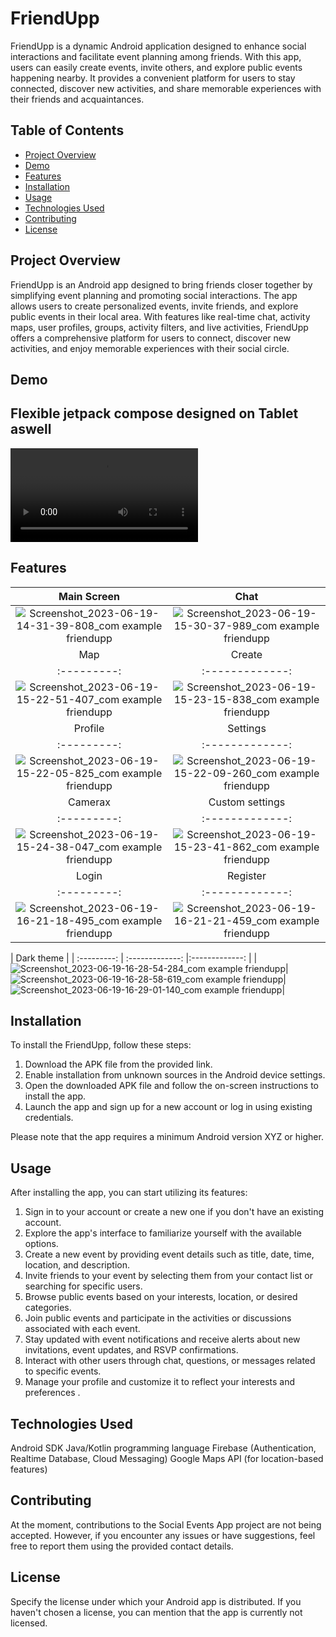 # FriendUpp

FriendUpp is a dynamic Android application designed to enhance social interactions and facilitate event planning among friends. With this app, users can easily create events, invite others, and explore public events happening nearby. It provides a convenient platform for users to stay connected, discover new activities, and share memorable experiences with their friends and acquaintances.

## Table of Contents
- [Project Overview](#project-overview)
- [Demo](#demo)
- [Features](#features)
- [Installation](#installation)
- [Usage](#usage)
- [Technologies Used](#technologies-used)
- [Contributing](#contributing)
- [License](#license)

## Project Overview
FriendUpp is an Android app designed to bring friends closer together by simplifying event planning and promoting social interactions. The app allows users to create personalized events, invite friends, and explore public events in their local area. With features like real-time chat, activity maps, user profiles, groups, activity filters, and live activities, FriendUpp offers a comprehensive platform for users to connect, discover new activities, and enjoy memorable experiences with their social circle.

## Demo
<h2>Flexible jetpack compose designed on Tablet aswell</h2>
<video src="https://github.com/adampalkowski/FriendUpp/assets/50372825/a6254f56-4b31-4b4a-8804-130ab062a100" controls></video>

## Features

| Main Screen | Chat |
| :---------: | :-------------: |
|![Screenshot_2023-06-19-14-31-39-808_com example friendupp](https://github.com/adampalkowski/FriendUpp/assets/50372825/02f21a3c-90c0-4816-9bd1-93d604cb5cd8)| ![Screenshot_2023-06-19-15-30-37-989_com example friendupp](https://github.com/adampalkowski/FriendUpp/assets/50372825/b064b0d6-b663-419b-bf65-f3ac287c5c85)
| Map | Create  |
| :---------: | :-------------: |
|![Screenshot_2023-06-19-15-22-51-407_com example friendupp](https://github.com/adampalkowski/FriendUpp/assets/50372825/2bb386e9-a5b0-4ceb-b287-56c63720b280) | ![Screenshot_2023-06-19-15-23-15-838_com example friendupp](https://github.com/adampalkowski/FriendUpp/assets/50372825/5aa4c04b-38bc-4fda-803f-ee760118d16f)
| Profile | Settings |
| :---------: | :-------------: |
|![Screenshot_2023-06-19-15-22-05-825_com example friendupp](https://github.com/adampalkowski/FriendUpp/assets/50372825/49460d06-4e92-4c3f-9817-38bdb015c9d6) | ![Screenshot_2023-06-19-15-22-09-260_com example friendupp](https://github.com/adampalkowski/FriendUpp/assets/50372825/ebeff398-c916-46c9-aa8c-570e86cf9ae7)
| Camerax | Custom settings |
| :---------: | :-------------: |
|![Screenshot_2023-06-19-15-24-38-047_com example friendupp](https://github.com/adampalkowski/FriendUpp/assets/50372825/9e7b9146-0e45-464e-85ee-677c8b6c8f0b)|![Screenshot_2023-06-19-15-23-41-862_com example friendupp](https://github.com/adampalkowski/FriendUpp/assets/50372825/2f721a23-ba96-425d-805a-eb791a4c39b0)
| Login | Register |
| :---------: | :-------------: |
| ![Screenshot_2023-06-19-16-21-18-495_com example friendupp](https://github.com/adampalkowski/FriendUpp/assets/50372825/07c27c06-e750-4ac6-b97f-7566a494db90)|![Screenshot_2023-06-19-16-21-21-459_com example friendupp](https://github.com/adampalkowski/FriendUpp/assets/50372825/8f0ee579-954f-471e-805d-78b5e96a1dac) |

| Dark theme |
| :---------: | :-------------: |:-------------: |
|![Screenshot_2023-06-19-16-28-54-284_com example friendupp](https://github.com/adampalkowski/FriendUpp/assets/50372825/4396c25d-0096-48ed-8c68-994002455659)|![Screenshot_2023-06-19-16-28-58-619_com example friendupp](https://github.com/adampalkowski/FriendUpp/assets/50372825/ff304d28-ef41-4005-a874-869ccee7ae66)|![Screenshot_2023-06-19-16-29-01-140_com example friendupp](https://github.com/adampalkowski/FriendUpp/assets/50372825/23cf0935-1da5-44f9-9713-5b4f74f6a080)|




## Installation
To install the FriendUpp, follow these steps:

1. Download the APK file from the provided link.
2. Enable installation from unknown sources in the Android device settings.
3. Open the downloaded APK file and follow the on-screen instructions to install the app.
4. Launch the app and sign up for a new account or log in using existing credentials.

Please note that the app requires a minimum Android version XYZ or higher.
## Usage

After installing the app, you can start utilizing its features:
1. Sign in to your account or create a new one if you don't have an existing account.
2. Explore the app's interface to familiarize yourself with the available options. 
3. Create a new event by providing event details such as title, date, time, location, and description. 
4. Invite friends to your event by selecting them from your contact list or searching for specific users. 
5. Browse public events based on your interests, location, or desired categories. 
6. Join public events and participate in the activities or discussions associated with each event. 
7. Stay updated with event notifications and receive alerts about new invitations, event updates, and RSVP confirmations. 
8. Interact with other users through chat, questions, or messages related to specific events. 
9. Manage your profile and customize it to reflect your interests and preferences .




## Technologies Used

Android SDK
Java/Kotlin programming language
Firebase (Authentication, Realtime Database, Cloud Messaging)
Google Maps API (for location-based features)

## Contributing

At the moment, contributions to the Social Events App project are not being accepted. However, if you encounter any issues or have suggestions, feel free to report them using the provided contact details.

## License

Specify the license under which your Android app is distributed. If you haven't chosen a license, you can mention that the app is currently not licensed.
